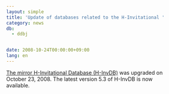 ```yaml
---
layout: simple
title: 'Update of databases related to the H-Invitational '
category: news
db:
  - ddbj


date: 2008-10-24T00:00:00+09:00
lang: en
---
```


<a href="/whatsnew/whatsnew2009-e.html#091208">The mirror H-Invitational Database (H-InvDB)</a> was upgraded on<br>October 23, 2008. The latest version 5.3 of H-InvDB is now<br>available.
